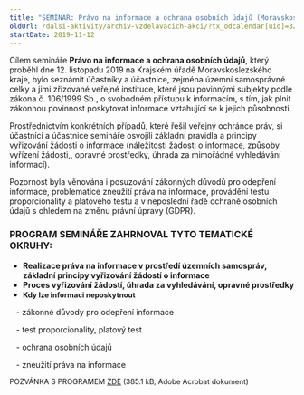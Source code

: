 ```yaml
---
title: "SEMINÁŘ: Právo na informace a ochrana osobních údajů (Moravskoslezský kraj)"
oldUrl: /dalsi-aktivity/archiv-vzdelavacich-akci/?tx_odcalendar[uid]=322&cHash=51dcb68a150fa0a33e0ce78f0fa542e0
startDate: 2019-11-12
---
```


<p class="align-blok">Cílem semináře <b>Právo na informace a ochrana osobních údajů</b>, který proběhl dne 12. listopadu 2019 na Krajském úřadě Moravskoslezského kraje, bylo seznámit účastníky a účastnice, zejména územní samosprávné celky a jimi zřizované veřejné instituce, které jsou povinnými subjekty podle zákona č. 106/1999 Sb., o svobodném přístupu k informacím, s tím, jak plnit zákonnou povinnost poskytovat informace vztahující se k jejich působnosti.</p>
<p class="align-blok">Prostřednictvím konkrétních případů, které řešil veřejný ochránce práv, si účastníci a účastnice semináře osvojili základní pravidla a principy vyřizování žádosti o informace (náležitosti žádosti o informace, způsoby vyřízení žádosti,, opravné prostředky, úhrada za mimořádné vyhledávání informací).</p>
<p>Pozornost byla věnována i posuzování zákonných důvodů pro odepření informace, problematice zneužití práva na informace, provádění testu proporcionality a platového testu a v neposlední řadě ochraně osobních údajů s ohledem na změnu právní úpravy (GDPR).</p><h3 class="align-blok">PROGRAM SEMINÁŘE ZAHRNOVAL TYTO TEMATICKÉ OKRUHY:</h3><p></p><ul><li><b>Realizace práva na informace v prostředí územních samospráv, základní principy vyřizování žádostí o informace</b></li><li><b>Proces vyřizování žádostí, úhrada za vyhledávání, opravné prostředky</b></li><li><span style="background-color: initial; font-size: 12.8px;"><b>Kdy lze informaci neposkytnout</b></span></li></ul><p>   - zákonné důvody pro odepření informace</p>
<p>   - test proporcionality, platový test</p>
<p>   - ochrana osobních údajů</p>
<p>   - zneužití práva na informace</p>
<p></p>
<p></p>
<p><span style="font-size: 12.8px;">POZVÁNKA S PROGRAMEM <a href="https://www.ochrance.cz/uploads-import/projekt_ESF/00_2019_VA/SEMINARE/11_12_Pravo_na_informace_Ostrava/11_12_Pravo_na_informace_a_ochrana_osobnich_udaju_POZVANKA.pdf" target="_blank">ZDE</a> (385.1 kB, Adobe Acrobat dokument)</span></p>
